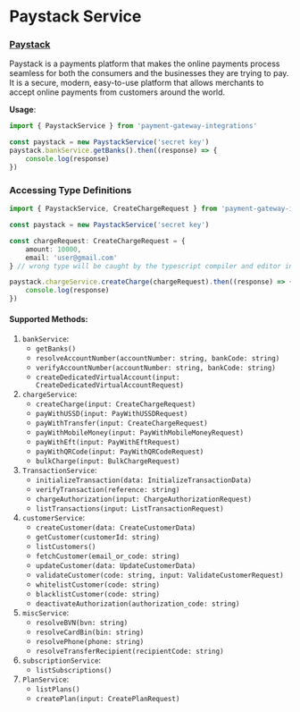 # Paystack Service

### [Paystack](https://paystack.com/)
Paystack is a payments platform that makes the online payments process seamless for both the consumers and the businesses they are trying to pay. It is a secure, modern, easy-to-use platform that allows merchants to accept online payments from customers around the world.

**Usage**:
```typescript
import { PaystackService } from 'payment-gateway-integrations'

const paystack = new PaystackService('secret key')
paystack.bankService.getBanks().then((response) => {
    console.log(response)
})
```

### Accessing Type Definitions
```typescript
import { PaystackService, CreateChargeRequest } from 'payment-gateway-integrations'

const paystack = new PaystackService('secret key')

const chargeRequest: CreateChargeRequest = {
    amount: 10000,
    email: 'user@gmail.com'
} // wrong type will be caught by the typescript compiler and editor intelligence

paystack.chargeService.createCharge(chargeRequest).then((response) => {
    console.log(response)
})
```

#### Supported Methods:
1. `bankService`:
    - `getBanks()`
    - `resolveAccountNumber(accountNumber: string, bankCode: string)`
    - `verifyAccountNumber(accountNumber: string, bankCode: string)`
    - `createDedicatedVirtualAccount(input: CreateDedicatedVirtualAccountRequest)`
2. `chargeService`:
    - `createCharge(input: CreateChargeRequest)`
    - `payWithUSSD(input: PayWithUSSDRequest)`
    - `payWithTransfer(input: CreateChargeRequest)`
    - `payWithMobileMoney(input: PayWithMobileMoneyRequest)`
    - `payWithEft(input: PayWithEftRequest)`
    - `payWithQRCode(input: PayWithQRCodeRequest)`
    - `bulkCharge(input: BulkChargeRequest)`
3. `TransactionService`:
    - `initializeTransaction(data: InitializeTransactionData)`
    - `verifyTransaction(reference: string)`
    - `chargeAuthorization(input: ChargeAuthorizationRequest)`
    - `listTransactions(input: ListTransactionRequest)`
4. `customerService`:
    - `createCustomer(data: CreateCustomerData)`
    - `getCustomer(customerId: string)`
    - `listCustomers()`
    - `fetchCustomer(email_or_code: string)`
    - `updateCustomer(data: UpdateCustomerData)`
    - `validateCustomer(code: string, input: ValidateCustomerRequest)`
    - `whitelistCustomer(code: string)`
    - `blacklistCustomer(code: string)`
    - `deactivateAuthorization(authorization_code: string)`
5. `miscService`:
    - `resolveBVN(bvn: string)`
    - `resolveCardBin(bin: string)`
    - `resolvePhone(phone: string)`
    - `resolveTransferRecipient(recipientCode: string)`
6. `subscriptionService`:
    - `listSubscriptions()`
7. `PlanService`:
    - `listPlans()`
    - `createPlan(input: CreatePlanRequest)`
